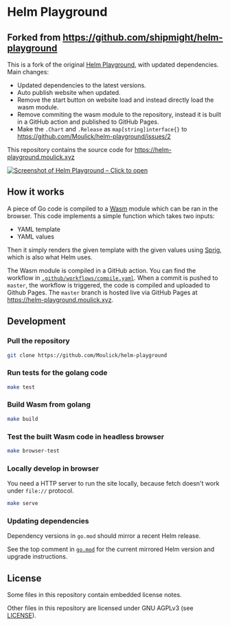 # Helm Playground

## Forked from https://github.com/shipmight/helm-playground

This is a fork of the original [Helm Playground](https://github.com/shipmight/helm-playground), with updated dependencies.
Main changes:
- Updated dependencies to the latest versions.
- Auto publish website when updated.
- Remove the start button on website load and instead directly load the wasm module.
- Remove commiting the wasm module to the repository, instead it is built in a GitHub action and published to GitHub Pages.
- Make the `.Chart` and `.Release` as `map[string]interface{}` to https://github.com/Moulick/helm-playground/issues/2

This repository contains the source code for https://helm-playground.moulick.xyz

[![Screenshot of Helm Playground – Click to open](screenshot.png)](https://helm-playground.moulick.xyz)

## How it works

A piece of Go code is compiled to a [Wasm](https://en.wikipedia.org/wiki/WebAssembly) module which can be ran in the browser. This code implements a simple function which takes two inputs:

- YAML template
- YAML values

Then it simply renders the given template with the given values using [Sprig](https://github.com/Masterminds/sprig), which is also what Helm uses.

The Wasm module is compiled in a GitHub action. You can find the workflow in [`.github/workflows/compile.yaml`](.github/workflows/compile.yaml). When a commit is pushed to `master`, the workflow is triggered, the code is compiled and uploaded to Github Pages. The `master` branch is hosted live via GitHub Pages at https://helm-playground.moulick.xyz.

## Development

### Pull the repository

```bash
git clone https://github.com/Moulick/helm-playground
```

### Run tests for the golang code

```bash
make test
```

### Build Wasm from golang

```bash
make build
```

### Test the built Wasm code in headless browser

```bash
make browser-test
```

### Locally develop in browser

You need a HTTP server to run the site locally, because fetch doesn't work under `file://` protocol.

```bash
make serve
```

### Updating dependencies

Dependency versions in `go.mod` should mirror a recent Helm release.

See the top comment in [`go.mod`](go.mod) for the current mirrored Helm version and upgrade instructions.

## License

Some files in this repository contain embedded license notes.

Other files in this repository are licensed under GNU AGPLv3 (see [LICENSE](./LICENSE)).
